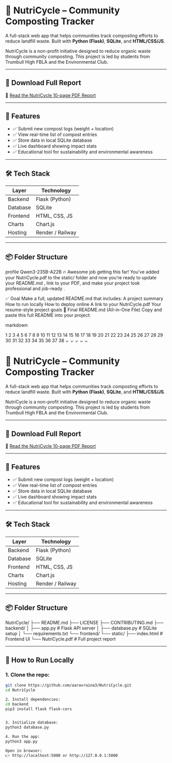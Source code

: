 # 🌱 NutriCycle – Community Composting Tracker

A full-stack web app that helps communities track composting efforts to reduce landfill waste. Built with **Python (Flask)**, **SQLite**, and **HTML/CSS/JS**.

NutriCycle is a non-profit initiative designed to reduce organic waste through community composting. This project is led by students from Trumbull High FBLA and the Environmental Club.

---

## 📄 Download Full Report

📄 [Read the NutriCycle 10-page PDF Report](NutriCycle.pdf)

---

## 🧾 Features

- ✅ Submit new compost logs (weight + location)
- ✅ View real-time list of compost entries
- ✅ Store data in local SQLite database
- ✅ Live dashboard showing impact stats
- ✅ Educational tool for sustainability and environmental awareness

---

## 🛠 Tech Stack

| Layer     | Technology        |
|----------|------------------|
| Backend  | Flask (Python)   |
| Database | SQLite           |
| Frontend | HTML, CSS, JS    |
| Charts   | Chart.js         |
| Hosting  | Render / Railway |

---

## 📦 Folder Structure
profile
Qwen3-235B-A22B
🔥 Awesome job getting this far!
You’ve added your NutriCycle.pdf to the static/ folder and now you’re ready to update your README.md , link to your PDF, and make your project look professional and job-ready .

✅ Goal
Make a full, updated README.md that includes:
A project summary
How to run locally
How to deploy online
A link to your NutriCycle.pdf
Your resume-style project goals
📄 Final README.md (All-in-One File)
Copy and paste this full README into your project:

markdown


1
2
3
4
5
6
7
8
9
10
11
12
13
14
15
16
17
18
19
20
21
22
23
24
25
26
27
28
29
30
31
32
33
34
35
36
37
38
⌄
⌄
⌄
⌄
⌄
# 🌱 NutriCycle – Community Composting Tracker

A full-stack web app that helps communities track composting efforts to reduce landfill waste. Built with **Python (Flask)**, **SQLite**, and **HTML/CSS/JS**.

NutriCycle is a non-profit initiative designed to reduce organic waste through community composting. This project is led by students from Trumbull High FBLA and the Environmental Club.

---

## 📄 Download Full Report

📄 [Read the NutriCycle 10-page PDF Report](NutriCycle.pdf)

---

## 🧾 Features

- ✅ Submit new compost logs (weight + location)
- ✅ View real-time list of compost entries
- ✅ Store data in local SQLite database
- ✅ Live dashboard showing impact stats
- ✅ Educational tool for sustainability and environmental awareness

---

## 🛠 Tech Stack

| Layer     | Technology        |
|----------|------------------|
| Backend  | Flask (Python)   |
| Database | SQLite           |
| Frontend | HTML, CSS, JS    |
| Charts   | Chart.js         |
| Hosting  | Render / Railway |

---

## 📦 Folder Structure

NutriCycle/
├── README.md
├── LICENSE
├── CONTRIBUTING.md
├── backend/
│ ├── app.py # Flask API server
│ ├── database.py # SQLite setup
│ └── requirements.txt
└── frontend/
└── static/
├── index.html # Frontend UI
└── NutriCycle.pdf # Full project report



---

## 🚀 How to Run Locally

### 1. Clone the repo:

```bash
git clone https://github.com/aaravraina3/NutriCycle.git 
cd NutriCycle

2. Install dependencies:
cd backend
pip3 install flask flask-cors


3. Initialize database:
python3 database.py

4. Run the app:
python3 app.py

Open in browser:
👉 http://localhost:5000 or http://127.0.0.1:5000
